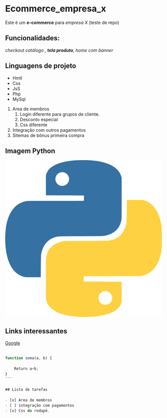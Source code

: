 # Ecommerce_empresa_x

Este é um **e-commerce** para *empresa X* (teste de repo)

## Funcionalidades:

_checkout catálogo , **tela produto**, home com banner_

## Linguagens de projeto

* Hmtl
* Css
* JsS
* Php
* MySql

1. Area de membros
    1. Login diferente para grupos de cliente.
    2. Desconto especial
    3. Css diferente
2. Integração com outros pagamentos
3. Sitemas de bônus primeira compra

## Imagem Python

![logo do python](python.png)


## Links interessantes

[Google](https://www.google.com)

``` JavaScript

function soma(a, b) {

    Return a+b;
}
´´´

## Lista de tarefas

- [x] Area de membros
- [ ] integração com pagamentos
- [x] Css do rodapé.

